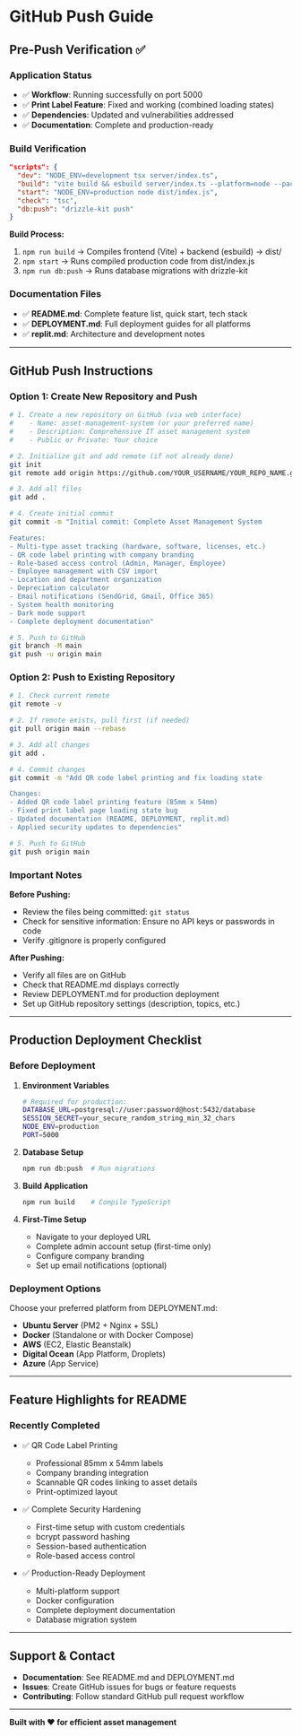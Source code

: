 # GitHub Push Guide

## Pre-Push Verification ✅

### Application Status
- ✅ **Workflow**: Running successfully on port 5000
- ✅ **Print Label Feature**: Fixed and working (combined loading states)
- ✅ **Dependencies**: Updated and vulnerabilities addressed
- ✅ **Documentation**: Complete and production-ready

### Build Verification
```json
"scripts": {
  "dev": "NODE_ENV=development tsx server/index.ts",
  "build": "vite build && esbuild server/index.ts --platform=node --packages=external --bundle --format=esm --outdir=dist",
  "start": "NODE_ENV=production node dist/index.js",
  "check": "tsc",
  "db:push": "drizzle-kit push"
}
```

**Build Process:**
1. `npm run build` → Compiles frontend (Vite) + backend (esbuild) → dist/
2. `npm start` → Runs compiled production code from dist/index.js
3. `npm run db:push` → Runs database migrations with drizzle-kit

### Documentation Files
- ✅ **README.md**: Complete feature list, quick start, tech stack
- ✅ **DEPLOYMENT.md**: Full deployment guides for all platforms
- ✅ **replit.md**: Architecture and development notes

---

## GitHub Push Instructions

### Option 1: Create New Repository and Push

```bash
# 1. Create a new repository on GitHub (via web interface)
#    - Name: asset-management-system (or your preferred name)
#    - Description: Comprehensive IT asset management system
#    - Public or Private: Your choice

# 2. Initialize git and add remote (if not already done)
git init
git remote add origin https://github.com/YOUR_USERNAME/YOUR_REPO_NAME.git

# 3. Add all files
git add .

# 4. Create initial commit
git commit -m "Initial commit: Complete Asset Management System

Features:
- Multi-type asset tracking (hardware, software, licenses, etc.)
- QR code label printing with company branding
- Role-based access control (Admin, Manager, Employee)
- Employee management with CSV import
- Location and department organization
- Depreciation calculator
- Email notifications (SendGrid, Gmail, Office 365)
- System health monitoring
- Dark mode support
- Complete deployment documentation"

# 5. Push to GitHub
git branch -M main
git push -u origin main
```

### Option 2: Push to Existing Repository

```bash
# 1. Check current remote
git remote -v

# 2. If remote exists, pull first (if needed)
git pull origin main --rebase

# 3. Add all changes
git add .

# 4. Commit changes
git commit -m "Add QR code label printing and fix loading state

Changes:
- Added QR code label printing feature (85mm x 54mm)
- Fixed print label page loading state bug
- Updated documentation (README, DEPLOYMENT, replit.md)
- Applied security updates to dependencies"

# 5. Push to GitHub
git push origin main
```

### Important Notes

**Before Pushing:**
- Review the files being committed: `git status`
- Check for sensitive information: Ensure no API keys or passwords in code
- Verify .gitignore is properly configured

**After Pushing:**
- Verify all files are on GitHub
- Check that README.md displays correctly
- Review DEPLOYMENT.md for production deployment
- Set up GitHub repository settings (description, topics, etc.)

---

## Production Deployment Checklist

### Before Deployment

1. **Environment Variables**
   ```bash
   # Required for production:
   DATABASE_URL=postgresql://user:password@host:5432/database
   SESSION_SECRET=your_secure_random_string_min_32_chars
   NODE_ENV=production
   PORT=5000
   ```

2. **Database Setup**
   ```bash
   npm run db:push  # Run migrations
   ```

3. **Build Application**
   ```bash
   npm run build    # Compile TypeScript
   ```

4. **First-Time Setup**
   - Navigate to your deployed URL
   - Complete admin account setup (first-time only)
   - Configure company branding
   - Set up email notifications (optional)

### Deployment Options

Choose your preferred platform from DEPLOYMENT.md:
- **Ubuntu Server** (PM2 + Nginx + SSL)
- **Docker** (Standalone or with Docker Compose)
- **AWS** (EC2, Elastic Beanstalk)
- **Digital Ocean** (App Platform, Droplets)
- **Azure** (App Service)

---

## Feature Highlights for README

### Recently Completed
- ✅ QR Code Label Printing
  - Professional 85mm x 54mm labels
  - Company branding integration
  - Scannable QR codes linking to asset details
  - Print-optimized layout

- ✅ Complete Security Hardening
  - First-time setup with custom credentials
  - bcrypt password hashing
  - Session-based authentication
  - Role-based access control

- ✅ Production-Ready Deployment
  - Multi-platform support
  - Docker configuration
  - Complete deployment documentation
  - Database migration system

---

## Support & Contact

- **Documentation**: See README.md and DEPLOYMENT.md
- **Issues**: Create GitHub issues for bugs or feature requests
- **Contributing**: Follow standard GitHub pull request workflow

---

**Built with ❤️ for efficient asset management**
